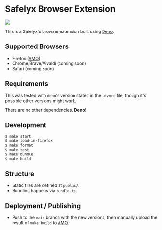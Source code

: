 # Safelyx Browser Extension

[![](https://github.com/safelyx/browser-extension/workflows/Run%20Tests/badge.svg)](https://github.com/safelyx/browser-extension/actions?workflow=Run+Tests)

This is a Safelyx's browser extension built using [Deno](https://deno.land).

## Supported Browsers

- Firefox ([AMO](https://addons.mozilla.org/en-GB/firefox/addon/safelyx/))
- Chrome/Brave/Vivaldi (coming soon)
- Safari (coming soon)

## Requirements

This was tested with `deno`'s version stated in the `.dvmrc` file, though it's possible other versions might work.

There are no other dependencies. **Deno**!

## Development

```sh
$ make start
$ make load-in-firefox
$ make format
$ make test
$ make bundle
$ make build
```

## Structure

- Static files are defined at `public/`.
- Bundling happens via `bundle.ts`.

## Deployment / Publishing

- Push to the `main` branch with the new versions, then manually upload the result of `make build` to [AMO](https://addons.mozilla.org/en-GB/developers/addon/submit/distribution).
